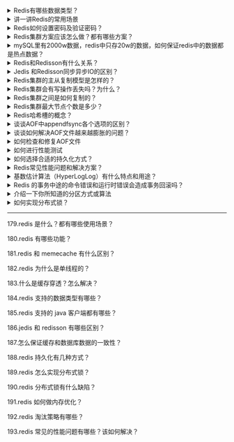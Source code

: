 
<details>
<summary>Redis有哪些数据类型？</summary>

string，list，set，sorted set（Zset），hash

</details>

<details>
<summary>讲一讲Redis的常用场景</summary>

简单kv字符存储、Session会话记录、Token保持、热点数据存储、网页缓存、数据行缓存、排名、高速队列、分布式锁、计数器、发布订阅……

</details>

<details>
<summary>Redis如何设置密码及验证密码？</summary>

设置密码：config set requirepass 123456

授权密码：auth 123456

</details>

<details>
<summary>Redis集群方案应该怎么做？都有哪些方案？</summary>
  
1.twemproxy，大概概念是，它类似于一个代理方式，使用方法和普通redis无任何区别，设置好它下属的多个redis实例后，使用时在本需要连接redis的地方改为连接twemproxy，它会以一个代理的身份接收请求并使用一致性hash算法，将请求转接到具体redis，将结果再返回twemproxy。使用方式简便(相对redis只需修改连接端口)，对旧项目扩展的首选。 问题：twemproxy自身单端口实例的压力，使用一致性hash后，对redis节点数量改变时候的计算值的改变，数据无法自动移动到新的节点。
 

2.codis，目前用的最多的集群方案，基本和twemproxy一致的效果，但它支持在 节点数量改变情况下，旧节点数据可恢复到新hash节点。
 

3.redis cluster3.0自带的集群，特点在于他的分布式算法不是一致性hash，而是hash槽的概念，以及自身支持节点设置从节点。具体看官方文档介绍。
 

4.在业务代码层实现，起几个毫无关联的redis实例，在代码层，对key 进行hash计算，然后去对应的redis实例操作数据。 这种方式对hash层代码要求比较高，考虑部分包括，节点失效后的替代算法方案，数据震荡后的自动脚本恢复，实例的监控，等等。

</details>

<details>
<summary>mySQL里有2000w数据，redis中只存20w的数据，如何保证redis中的数据都是热点数据？</summary>
  
redis内存数据集大小上升到一定大小的时候，就会施行数据淘汰策略。

相关知识：redis 内存数据集大小上升到一定大小的时候，就会施行数据淘汰策略。redis 提供 6种数据淘汰策略：

voltile-lru：从已设置过期时间的数据集（server.db[i].expires）中挑选最近最少使用的数据淘汰

volatile-ttl：从已设置过期时间的数据集（server.db[i].expires）中挑选将要过期的数据淘汰

volatile-random：从已设置过期时间的数据集（server.db[i].expires）中任意选择数据淘汰

allkeys-lru：从数据集（server.db[i].dict）中挑选最近最少使用的数据淘汰

allkeys-random：从数据集（server.db[i].dict）中任意选择数据淘汰

no-enviction（驱逐）：禁止驱逐数据
  
</details>  

<details>
<summary>Redis和Redisson有什么关系？</summary>

Redisson是一个高级的分布式协调Redis客户端，能帮助用户在分布式环境中轻松实现一些Java的数据结构对象 (Bloom filter, BitSet, Set, SetMultimap, ScoredSortedSet, SortedSet, Map, ConcurrentMap, List, ListMultimap, Queue, BlockingQueue, Deque, BlockingDeque, Semaphore, Lock, ReadWriteLock, AtomicLong, CountDownLatch, Publish / Subscribe, HyperLogLog)

</details>  


<details>
<summary>Jedis 和Redisson同步异步IO的区别？</summary>

Jedis使用阻塞的I/O，且其方法调用都是同步的，程序流需要等到sockets处理完I/O才能执行，不支持异步。Jedis客户端实例不是线程安全的，所以需要通过连接池来使用Jedis。

Redisson使用非阻塞的I/O和基于Netty框架的事件驱动的通信层，其方法调用是异步的。Redisson的API是线程安全的，所以可以操作单个Redisson连接来完成各种操作。
  
</details>  


<details>
<summary>Redis集群的主从复制模型是怎样的？</summary>
  
为了使在部分节点失败或者大部分节点无法通信的情况下集群仍然可用，所以集群使用了主从复制模型,每个节点都会有N-1个复制品.

</details>  

<details>
<summary>Redis集群会有写操作丢失吗？为什么？</summary>
  
Redis并不能保证数据的强一致性，这意味这在实际中集群在特定的条件下可能会丢失写操作。

</details>  

<details>
<summary>Redis集群之间是如何复制的？</summary>
  
异步复制

</details>  

<details>
<summary>Redis集群最大节点个数是多少？</summary>
  
16384，即哈希槽的数量

</details>  

<details>
<summary>Redis哈希槽的概念？</summary>
  
Redis集群没有使用一致性hash,而是引入了哈希槽的概念，Redis集群有16384个哈希槽，每个key通过CRC16校验后对16384取模来决定放置哪个槽，集群的每个节点负责一部分hash槽。

</details>  


<details>
<summary>谈谈AOF中appendfsync各个选项的区别？</summary>
  
appendfsync always：每次操作都写入一次aof文件，并完成磁盘同步，强烈不建议使用，会严重降低Redis的写效率，甚至写入放大问题；

appendfsync everysec：默认的选项，每一秒写入aof文件，并显式完成磁盘同步

appendfsync no：写入aof文件，不等待磁盘同步，即由系统来决定写AOF文件，可能会带来数据丢失问题。

</details>  

<details>
<summary>谈谈如何解决AOF文件越来越膨胀的问题？</summary>
  
使用AOF 自动重写。即当AOF文件增长到一定大小的时候Redis能够调用 BGREWRITEAOF 对日志文件进行重写。它是这样工作的：Redis会记住上次进行写日志后文件的大小(如果从开机以来还没进行过重写，那日志大小在开机的时候确定)

基础大小会同现在的大小进行比较。如果现在的大小比基础大小大制定的百分比（auto-aof-rewrite-percentage），重写功能将启动。同时需要指定一个最小大小（auto-aof-rewrite-min-size）用于AOF重写，这个用于阻止即使文件很小但是增长幅度很大也去重写AOF文件的情况。

如：

auto-aof-rewrite-percentage 100

auto-aof-rewrite-min-size 64mb

</details>  

<details>
<summary>如何检查和修复AOF文件</summary>

查：redis-check-aof appendonly.aof

修复：redis-check-aof appendonly.aof  --fix

</details> 

<details>
<summary>如何进行性能测试</summary>

redis-benchmark -c 1 –q

</details> 

<details>
<summary>如何选择合适的持久化方式？</summary>

一般来说， 如果想达到足以媲美PostgreSQL的数据安全性， 你应该同时使用两种持久化功能。如果你非常关心你的数据， 但仍然可以承受数分钟以内的数据丢失，那么你可以只使用RDB持久化。

有很多用户都只使用AOF持久化，但并不推荐这种方式：因为定时生成RDB快照（snapshot）非常便于进行数据库备份， 并且 RDB 恢复数据集的速度也要比AOF恢复的速度要快。

</details> 


<details>
<summary>Redis常见性能问题和解决方案？</summary>

 (1) Master最好不要做任何持久化工作，如RDB内存快照和AOF日志文件

 (2) 如果数据比较重要，某个Slave开启AOF备份数据，策略设置为每秒同步一次

 (3) 为了主从复制的速度和连接的稳定性，Master和Slave最好在同一个局域网内

 (4) 尽量避免在压力很大的主库上增加从库

 (5) 主从复制不要用图状结构，用单向链表结构更为稳定，即：Master <- Slave1 <- Slave2 <- Slave3...这样的结构方便解决单点故障问题，实现Slave对Master的替换。如果Master挂了，可以立刻启用Slave1做Master，其他不变。

 (6) 如果是读压力比较大的应用，可以用树型结构，比如1主带2-3从，从再带2-3的二级从...
 
</details> 


<details>
<summary>基数估计算法（HyperLogLog）有什么特点和用途？</summary>
  
 HyperLogLog 的优点是，即使输入元素的数量或者体积非常非常大，计算基数所需的空间总是固定的、并且是很小的。在 Redis 里面，每个 HyperLogLog 键只需要花费 12 KB 内存，就可以计算接近 2^64 个不同元素的基数。这和计算基数时，元素越多耗费内存就越多的集合形成鲜明对比。但是，因为 HyperLogLog 只会根据输入元素来计算基数，而不会储存输入元素本身，所以HyperLogLog 不能像集合那样，返回输入的各个元素。

用途：用于仅仅需要计数（不要求完全精准）的场景。

比如网易音乐歌曲评论的999+之类的场景。还比如统计上亿计的IP、点击等数据，如果用传统的集合需要500GB内存，而用HyperLogLog只需要12kb

</details> 

<details>
<summary>Redis 的事务中途的命令错误和运行时错误会造成事务回滚吗？</summary>
  
命令错误会，但运行时错误不会。因为Redis的事务没有关系数据库事务提供的回滚（rollback）功能。为此开发者必须在事务执行出错后自己写代码（如事务日志）来处理。

</details>   


<details>
<summary>介绍一下你所知道的分区方式或算法</summary>
  
1、范围分区

最简单的分区方式是按范围分区，就是映射一定范围的对象到特定的Redis实例。

比如key为:object_ID，ID从0到10000的用户会保存到实例R0，ID从10001到 20000的用户会保存到R1，以此类推。这种方式是可行的，并且在实际中使用，不足就是要有一个区间范围到实例的映射表。这个表要被管理，同时还需要各 种对象的映射表，通常对Redis来说并非是好的方法。

2、哈希分区

另外一种分区方法是hash分区。这对任何key都适用，也无需是object_name:这种形式，像下面描述的一样简单：用一个hash函数将key转换为一个数字，比如使用crc32 hash函数。对key foobar执行crc32(foobar)会输出类似93024922的整数。

对这个整数取模，将其转化为0-3之间的数字，就可以将这个整数映射到4个Redis实例中的一个了。93024922 % 4 = 2，就是说key foobar应该被存到R2实例中。注意：取模操作是取除的余数，通常在多种编程语言中用%操作符实现。

</details>   

<details>
<summary>如何实现分布式锁？</summary>
  
1. [Redis分布式锁的正确实现方式](https://www.cnblogs.com/linjiqin/p/8003838.html)

2. [基于redisson快速实现分布式锁](https://github.com/redisson/redisson/wiki/8.-distributed-locks-and-synchronizers)

</details>   


---

179.redis 是什么？都有哪些使用场景？

180.redis 有哪些功能？

181.redis 和 memecache 有什么区别？

182.redis 为什么是单线程的？

183.什么是缓存穿透？怎么解决？

184.redis 支持的数据类型有哪些？

185.redis 支持的 java 客户端都有哪些？

186.jedis 和 redisson 有哪些区别？

187.怎么保证缓存和数据库数据的一致性？

188.redis 持久化有几种方式？

189.redis 怎么实现分布式锁？

190.redis 分布式锁有什么缺陷？

191.redis 如何做内存优化？

192.redis 淘汰策略有哪些？

193.redis 常见的性能问题有哪些？该如何解决？

